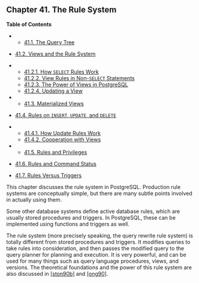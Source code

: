 ## Chapter 41. The Rule System

**Table of Contents**

  * *   [41.1. The Query Tree](querytree.html)
  * [41.2. Views and the Rule System](rules-views.html)

    

  * *   [41.2.1. How `SELECT` Rules Work](rules-views.html#RULES-SELECT)
    * [41.2.2. View Rules in Non-`SELECT` Statements](rules-views.html#RULES-VIEWS-NON-SELECT)
    * [41.2.3. The Power of Views in PostgreSQL](rules-views.html#RULES-VIEWS-POWER)
    * [41.2.4. Updating a View](rules-views.html#RULES-VIEWS-UPDATE)

  * *   [41.3. Materialized Views](rules-materializedviews.html)
  * [41.4. Rules on `INSERT`, `UPDATE`, and `DELETE`](rules-update.html)

    

  * *   [41.4.1. How Update Rules Work](rules-update.html#RULES-UPDATE-HOW)
    * [41.4.2. Cooperation with Views](rules-update.html#RULES-UPDATE-VIEWS)

  * *   [41.5. Rules and Privileges](rules-privileges.html)
  * [41.6. Rules and Command Status](rules-status.html)
  * [41.7. Rules Versus Triggers](rules-triggers.html)

This chapter discusses the rule system in PostgreSQL. Production rule systems are conceptually simple, but there are many subtle points involved in actually using them.

Some other database systems define active database rules, which are usually stored procedures and triggers. In PostgreSQL, these can be implemented using functions and triggers as well.

The rule system (more precisely speaking, the query rewrite rule system) is totally different from stored procedures and triggers. It modifies queries to take rules into consideration, and then passes the modified query to the query planner for planning and execution. It is very powerful, and can be used for many things such as query language procedures, views, and versions. The theoretical foundations and the power of this rule system are also discussed in [\[ston90b\]](biblio.html#STON90B) and [\[ong90\]](biblio.html#ONG90).